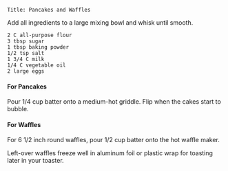 ~~~ recipe-info
Title: Pancakes and Waffles
~~~

Add all ingredients to a large mixing bowl and whisk until smooth.

~~~ recipe-ingredients
2 C all-purpose flour
3 tbsp sugar
1 tbsp baking powder
1/2 tsp salt
1 3/4 C milk
1/4 C vegetable oil
2 large eggs
~~~

#### For Pancakes

Pour 1/4 cup batter onto a medium-hot griddle. Flip when the cakes start to bubble.

#### For Waffles

For 6 1/2 inch round waffles, pour 1/2 cup batter onto the hot waffle maker.

Left-over waffles freeze well in aluminum foil or plastic wrap for toasting later in your toaster.
